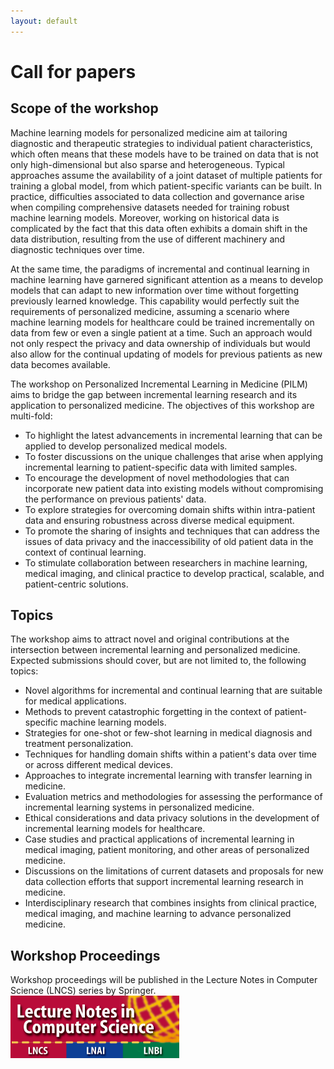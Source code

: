 ```yaml
---
layout: default
---
```


# Call for papers

## Scope of the workshop

Machine learning models for personalized medicine aim at tailoring diagnostic and therapeutic strategies to individual patient characteristics,
which often means that these models have to be trained on data that is not only high-dimensional but also sparse and heterogeneous.
Typical approaches assume the availability of a joint dataset of multiple patients for training a global model, from which patient-specific variants can be built.
In practice, difficulties associated to data collection and governance arise when compiling comprehensive datasets needed for training robust machine learning models.
Moreover, working on historical data is complicated by the fact that this data often exhibits a domain shift in the data distribution, resulting from
the use of different machinery and diagnostic techniques over time.

At the same time, the paradigms of incremental and continual learning in machine learning have garnered significant
attention as a means to develop models that can adapt to new information over time without forgetting previously learned knowledge. 
This capability would perfectly suit the requirements of personalized medicine, assuming a scenario where machine learning models
for healthcare could be trained incrementally on data from few or even a single patient at a time.
Such an approach would not only respect the privacy and data ownership of individuals but would also allow for the continual updating of models for previous
patients as new data becomes available.

The workshop on Personalized Incremental Learning in Medicine (PILM) aims to bridge the gap between
incremental learning research and its application to personalized medicine. The objectives of this workshop are multi-fold:
- To highlight the latest advancements in incremental learning that can be applied to develop personalized medical models.
- To foster discussions on the unique challenges that arise when applying incremental learning to patient-specific data with limited samples.
- To encourage the development of novel methodologies that can incorporate new patient data into existing models without compromising the performance on previous patients' data.
- To explore strategies for overcoming domain shifts within intra-patient data and ensuring robustness across diverse medical equipment.
- To promote the sharing of insights and techniques that can address the issues of data privacy and the inaccessibility of old patient data in the context of continual learning.
- To stimulate collaboration between researchers in machine learning, medical imaging, and clinical practice to develop practical, scalable, and patient-centric solutions.

## Topics

The workshop aims to attract novel and original contributions at the intersection between incremental learning and personalized medicine.
Expected submissions should cover, but are not limited to, the following topics:
- Novel algorithms for incremental and continual learning that are suitable for medical applications.
- Methods to prevent catastrophic forgetting in the context of patient-specific machine learning models.
- Strategies for one-shot or few-shot learning in medical diagnosis and treatment personalization.
- Techniques for handling domain shifts within a patient's data over time or across different medical devices.
- Approaches to integrate incremental learning with transfer learning in medicine.
- Evaluation metrics and methodologies for assessing the performance of incremental learning systems in personalized medicine.
- Ethical considerations and data privacy solutions in the development of incremental learning models for healthcare.
- Case studies and practical applications of incremental learning in medical imaging, patient monitoring, and other areas of personalized medicine.
- Discussions on the limitations of current datasets and proposals for new data collection efforts that support incremental learning research in medicine.
- Interdisciplinary research that combines insights from clinical practice, medical imaging, and machine learning to advance personalized medicine.

## Workshop Proceedings

Workshop proceedings will be published in the Lecture Notes in Computer Science (LNCS) series by Springer.
<img src='img/LNCS-Logo.png' height='100'>


